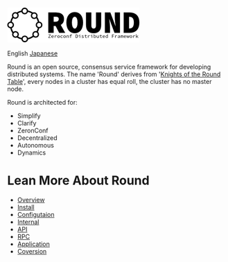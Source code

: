 ![round_logo](doc/img/round_logo.png)

English [Japanese](README_jp.md)

Round is an open source, consensus service framework for developing distributed systems.  The name 'Round' derives from '[Knights of the Round Table](http://en.wikipedia.org/wiki/Round_Table)', every nodes in a cluster has equal roll, the cluster has no master node.

Round is architected for:

- Simplify
- Clarify
- ZeronConf
- Decentralized
- Autonomous
- Dynamics

# Lean More About Round

- [Overview](doc/round_overview.md)
- [Install](doc/round_installation.md)
- [Configutaion](doc/round_installation.md)
- [Internal](doc/round_internals.md)
- [API](doc/round_apis.md)
- [RPC](doc/round_rpc_methods.md)
- [Application](doc/round_applications.md)
- [Coversion](doc/round_conversions.md)
